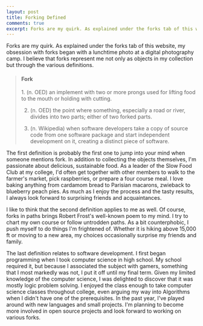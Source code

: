 ```yaml
---
layout: post
title: Forking Defined
comments: true
excerpt: Forks are my quirk. As explained under the forks tab of this website, my obsession with forks began with a lunchtime photo at a digital photography  camp. I believe that forks represent me not only as objects in my collection but through the various definitions.
---
```


Forks are my quirk. As explained under the forks tab of this website,
my obsession with forks began with a lunchtime photo at a digital photography 
camp. I believe that forks represent me not only as objects in my collection 
but through the various definitions.

<blockquote>
<h4>Fork</h4>
1. (n. OED) an implement with two or more prongs used for lifting food to the mouth
or holding with cutting.<br>

2. (n. OED) the point where something, especially a road or river, divides
into two parts; either of two forked parts.<br>

3. (n. Wikipedia) when software developers take a copy of source code 
from one software package and start independent development on it, creating 
a distinct piece of software.
</blockquote>

The first definition is probably the first one to jump into your mind when someone
mentions fork. In addition to collecting the objects themselves, I'm passionate
about delicious, sustainable food. As a leader of the Slow Food Club at my
college, I'd often get together with other members to walk to the farmer's market,
pick raspberries, or prepare a four course meal. I love baking anything from
cardamom bread to Parisian macarons, zwieback to blueberry peach pies. As much as
I enjoy the process and the tasty results, I always look forward to surprising friends
and acquaintances.

I like to think that the second definition applies to me as well. Of course,
forks in paths brings Robert Frost's well-known poem to my mind. I try to chart my own
course or follow untrodden paths.
As a bit counterphobic, I push myself to do things I'm frightened of. Whether it is
hiking above 15,000 ft or moving to a new area, my choices occasionally surprise my
friends and family.

The last definition relates to software development. I first began programming when
I took computer science in high school. My school required it, but because I associated
the subject with gamers, something that I most markedly was not, I put it off until 
my final term. Given my limited knowledge of the computer science, I was delighted
to discover that it was mostly logic problem solving. I enjoyed the class enough to 
take computer science classes throughout college, even arguing my way into Algorithms
when I didn't have one of the prerequisites. In the past year, I've played around with
new languages and small projects. I'm planning to become more involved in open source 
projects and look forward to working on various forks.